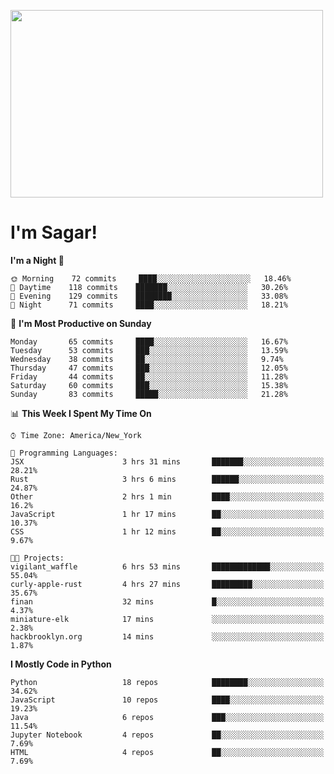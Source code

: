 
<img src="https://media.giphy.com/media/3ornk57KwDXf81rjWM/giphy.gif" width="500" height="300" frameBorder="0" class="giphy-embed" allowFullScreen></img>

#   I'm Sagar!

<!--START_SECTION:waka-->
**I'm a Night 🦉** 

```text
🌞 Morning    72 commits     ████░░░░░░░░░░░░░░░░░░░░░   18.46% 
🌆 Daytime    118 commits    ███████░░░░░░░░░░░░░░░░░░   30.26% 
🌃 Evening    129 commits    ████████░░░░░░░░░░░░░░░░░   33.08% 
🌙 Night      71 commits     ████░░░░░░░░░░░░░░░░░░░░░   18.21%

```
📅 **I'm Most Productive on Sunday** 

```text
Monday       65 commits     ████░░░░░░░░░░░░░░░░░░░░░   16.67% 
Tuesday      53 commits     ███░░░░░░░░░░░░░░░░░░░░░░   13.59% 
Wednesday    38 commits     ██░░░░░░░░░░░░░░░░░░░░░░░   9.74% 
Thursday     47 commits     ███░░░░░░░░░░░░░░░░░░░░░░   12.05% 
Friday       44 commits     ██░░░░░░░░░░░░░░░░░░░░░░░   11.28% 
Saturday     60 commits     ███░░░░░░░░░░░░░░░░░░░░░░   15.38% 
Sunday       83 commits     █████░░░░░░░░░░░░░░░░░░░░   21.28%

```


📊 **This Week I Spent My Time On** 

```text
⌚︎ Time Zone: America/New_York

💬 Programming Languages: 
JSX                      3 hrs 31 mins       ███████░░░░░░░░░░░░░░░░░░   28.21% 
Rust                     3 hrs 6 mins        ██████░░░░░░░░░░░░░░░░░░░   24.87% 
Other                    2 hrs 1 min         ████░░░░░░░░░░░░░░░░░░░░░   16.2% 
JavaScript               1 hr 17 mins        ██░░░░░░░░░░░░░░░░░░░░░░░   10.37% 
CSS                      1 hr 12 mins        ██░░░░░░░░░░░░░░░░░░░░░░░   9.67%

🐱‍💻 Projects: 
vigilant_waffle          6 hrs 53 mins       █████████████░░░░░░░░░░░░   55.04% 
curly-apple-rust         4 hrs 27 mins       █████████░░░░░░░░░░░░░░░░   35.67% 
finan                    32 mins             █░░░░░░░░░░░░░░░░░░░░░░░░   4.37% 
miniature-elk            17 mins             ░░░░░░░░░░░░░░░░░░░░░░░░░   2.38% 
hackbrooklyn.org         14 mins             ░░░░░░░░░░░░░░░░░░░░░░░░░   1.87%

```

**I Mostly Code in Python** 

```text
Python                   18 repos            ████████░░░░░░░░░░░░░░░░░   34.62% 
JavaScript               10 repos            ████░░░░░░░░░░░░░░░░░░░░░   19.23% 
Java                     6 repos             ███░░░░░░░░░░░░░░░░░░░░░░   11.54% 
Jupyter Notebook         4 repos             ██░░░░░░░░░░░░░░░░░░░░░░░   7.69% 
HTML                     4 repos             ██░░░░░░░░░░░░░░░░░░░░░░░   7.69%

```



<!--END_SECTION:waka-->
